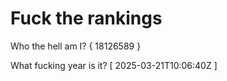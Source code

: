 # Fuck the rankings

Who the hell am I?
{ 18126589 }

What fucking year is it?
[ 2025-03-21T10:06:40Z ]
